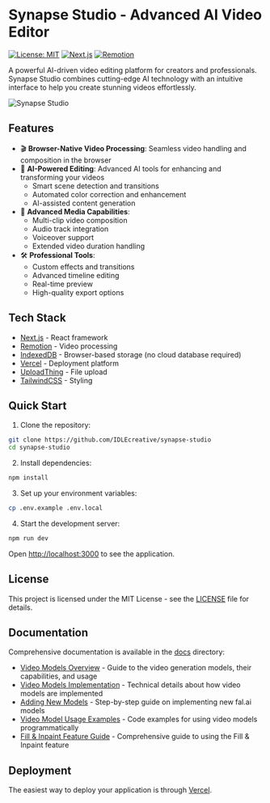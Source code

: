 # Synapse Studio - Advanced AI Video Editor

[![License: MIT](https://img.shields.io/badge/License-MIT-yellow.svg)](https://opensource.org/licenses/MIT)
[![Next.js](https://img.shields.io/badge/Next.js-14-black)](https://nextjs.org)
[![Remotion](https://img.shields.io/badge/Remotion-latest-blue)](https://remotion.dev)

A powerful AI-driven video editing platform for creators and professionals. Synapse Studio combines cutting-edge AI technology with an intuitive interface to help you create stunning videos effortlessly.

![Synapse Studio](https://github.com/IDLEcreative/synapse-studio/blob/main/src/app/opengraph-image.png?raw=true)

## Features

- 🎬 **Browser-Native Video Processing**: Seamless video handling and composition in the browser
- 🤖 **AI-Powered Editing**: Advanced AI tools for enhancing and transforming your videos
  - Smart scene detection and transitions
  - Automated color correction and enhancement
  - AI-assisted content generation
- 🎵 **Advanced Media Capabilities**:
  - Multi-clip video composition
  - Audio track integration
  - Voiceover support
  - Extended video duration handling
- 🛠️ **Professional Tools**:
  - Custom effects and transitions
  - Advanced timeline editing
  - Real-time preview
  - High-quality export options

## Tech Stack

- [Next.js](https://nextjs.org) - React framework
- [Remotion](https://remotion.dev) - Video processing
- [IndexedDB](https://developer.mozilla.org/docs/Web/API/IndexedDB_API) - Browser-based storage (no cloud database required)
- [Vercel](https://vercel.com) - Deployment platform
- [UploadThing](https://uploadthing.com) - File upload
- [TailwindCSS](https://tailwindcss.com) - Styling

## Quick Start

1. Clone the repository:

```bash
git clone https://github.com/IDLEcreative/synapse-studio
cd synapse-studio
```

2. Install dependencies:

```bash
npm install
```

3. Set up your environment variables:

```bash
cp .env.example .env.local
```

4. Start the development server:

```bash
npm run dev
```

Open [http://localhost:3000](http://localhost:3000) to see the application.

## License

This project is licensed under the MIT License - see the [LICENSE](LICENSE) file for details.

## Documentation

Comprehensive documentation is available in the [docs](./docs) directory:

- [Video Models Overview](./docs/video-models.md) - Guide to the video generation models, their capabilities, and usage
- [Video Models Implementation](./docs/video-models-implementation.md) - Technical details about how video models are implemented
- [Adding New Models](./docs/adding-new-models.md) - Step-by-step guide on implementing new fal.ai models
- [Video Model Usage Examples](./docs/examples/video-model-usage.md) - Code examples for using video models programmatically
- [Fill & Inpaint Feature Guide](./docs/fill-inpaint-feature.md) - Comprehensive guide to using the Fill & Inpaint feature

## Deployment

The easiest way to deploy your application is through [Vercel](https://vercel.com).
